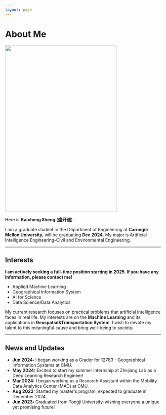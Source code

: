 ```yaml
---
layout: page
---
```


# About Me

<img src="https://cascadingdown.github.io//images//kaicheng.jpg" class="floatpic" width="360" height="540">

Here is **Kaicheng Sheng (盛开诚)**.<br>

I am a graduate student in the Department of Engineering at **Carnegie Mellon University**, will be graduating **Dec 2024**. My major is Artificial Intelligence Engineering-Civil and Environmental Engineering.

---

## Interests

**I am actively seeking a full-time position starting in 2025. If you have any information, please contact me!**

- Applied Machine Learning 
- Geographical Information System
- AI for Science
- Data Science/Data Analytics

My current research focuses on practical problems that artificial intelligence faces in real life. My interests are on the **Machine Learning** and its applications in **Geospatial&Transportation System**. I wish to devote my talent to this meaningful cause and bring well-being to society.

---

## News and Updates

- **Jun 2024:** I began working as a Grader for 12783 - Geographical Information Systems at CMU.
- **May 2024:** Excited to start my summer internship at Zhejiang Lab as a Deep Learning Research Engineer!
- **Mar 2024:** I began working as a Research Assistant within the Mobility Data Analytics Center (MAC) at CMU.
- **Aug 2023:** Started my master's program, expected to graduate in December 2024.
- **Jun 2023:** Graduated from Tongji University-wishing everyone a unique yet promising future!
<br>


